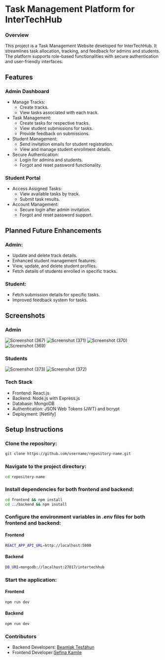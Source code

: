 # Task Management Platform for InterTechHub

### Overview
This project is a Task Management Website developed for InterTechHub. It streamlines task allocation, tracking, and feedback for admins and students. The platform supports role-based functionalities with secure authentication and user-friendly interfaces.
## Features
### Admin Dashboard
* Manage Tracks:
    * Create tracks.
    * View tasks associated with each track.
* Task Management:
  * Create tasks for respective tracks.
  * View student submissions for tasks.
  * Provide feedback on submissions.
* Student Management:
    * Send invitation emails for student registration.
    * View and manage student enrollment details.
* Secure Authentication:
  * Login for admins and students.
  * Forgot and reset password functionality.
### Student Portal
* Access Assigned Tasks:
    * View available tasks by track.
    * Submit task results.
* Account Management:
  * Secure login after admin invitation.
  * Forgot and reset password support.
## Planned Future Enhancements
### Admin:
* Update and delete track details.
* Enhanced student management features:
* View, update, and delete student profiles.
* Fetch details of students enrolled in specific tracks.
### Student:
* Fetch submission details for specific tasks.
* Improved feedback system for tasks.
## Screenshots
   ### Admin 
![Screenshot (367)](https://github.com/user-attachments/assets/0f94245d-f853-4bfa-8650-e0d34520e3e6)
![Screenshot (371)](https://github.com/user-attachments/assets/8c995121-d864-404e-bd5e-64d4be939297)
![Screenshot (370)](https://github.com/user-attachments/assets/fc063e3c-8bff-45dd-91b1-f15d9cc8e7e1)
![Screenshot (369)](https://github.com/user-attachments/assets/05f063a2-c9f3-4681-b05b-bda728760f55)
  ### Students 
![Screenshot (373)](https://github.com/user-attachments/assets/a535d8f7-a132-4f63-890d-316b2fb12ae5)
![Screenshot (372)](https://github.com/user-attachments/assets/1d6dce70-36b0-4624-b096-a68bc6af0d79)
### Tech Stack
+ Frontend: React.js
+ Backend: Node.js with Express.js
+ Database: MongoDB
+ Authentication: JSON Web Tokens (JWT) and bcrypt
+ Deployment: [Netlify]
## Setup Instructions

### Clone the repository:
```bash
git clone https://github.com/username/repository-name.git
``` 
### Navigate to the project directory:
```bash
cd repository-name
``` 
### Install dependencies for both frontend and backend:
```bash
cd frontend && npm install
cd ../backend && npm install
```
### Configure the environment variables in .env files for both frontend and backend:
 #### Frontend
```bash
REACT_APP_API_URL=http://localhost:5000
``` 
#### Backend
```bash
DB_URI=mongodb://localhost:27017/intertechhub
``` 
### Start the application:
#### Frontend
 ```bash
npm run dev
```
#### Backend
```bash
npm run dev
```
### Contributors
* Backend Developers: [Beamlak Tesfahun](https://github.com/BeamlakTesfahun)
* Frontend Developer:[Sefina Kamile](https://github.com/Sefukamil20R)




  

